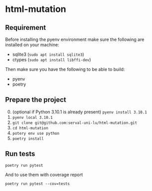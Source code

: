 # html-mutation

## Requirement

Before installing the pyenv environment make sure the following are installed on your machine:

- sqlite3 (```sudo apt install sqlite3```)
- ctypes (```sudo apt install libffi-dev```)

Then make sure you have the following to be able to build:

- pyenv
- poetry

## Prepare the project
0. (optional if Python 3.10.1 is already present) ```pyenv install 3.10.1```
1. ```pyenv local 3.10.1```
2. ```git clone git@github.com:serval-uni-lu/html-mutation.git```
3. ```cd html-mutation```
4. ```potery env use python```
5. ```poetry install```

## Run tests

```poetry run pytest```

And to use them with coverage report

```poetry run pytest --cov=tests```